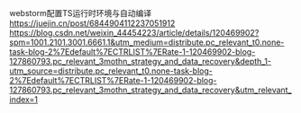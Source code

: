 webstorm配置TS运行时环境与自动编译
https://juejin.cn/post/6844904112237051912
https://blog.csdn.net/weixin_44454223/article/details/120469902?spm=1001.2101.3001.6661.1&utm_medium=distribute.pc_relevant_t0.none-task-blog-2%7Edefault%7ECTRLIST%7ERate-1-120469902-blog-127860793.pc_relevant_3mothn_strategy_and_data_recovery&depth_1-utm_source=distribute.pc_relevant_t0.none-task-blog-2%7Edefault%7ECTRLIST%7ERate-1-120469902-blog-127860793.pc_relevant_3mothn_strategy_and_data_recovery&utm_relevant_index=1